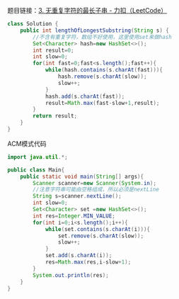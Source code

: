 题目链接：[3. 无重复字符的最长子串 - 力扣（LeetCode）](https://leetcode.cn/problems/longest-substring-without-repeating-characters/description/?envType=study-plan-v2&envId=top-100-liked)


```java
class Solution {
    public int lengthOfLongestSubstring(String s) {
        //不含有重复字符，数组不好使用，这里使用set来做hash
        Set<Character> hash=new HashSet<>();
        int result=0;
        int slow=0;
        for(int fast=0;fast<s.length();fast++){
            while(hash.contains(s.charAt(fast))){
                hash.remove(s.charAt(slow));
                slow++;
            }
            hash.add(s.charAt(fast));
            result=Math.max(fast-slow+1,result);
        }
        return result;
    }
}
```

ACM模式代码
```java
import java.util.*;

public class Main{
    public static void main(String[] args){
        Scanner scanner=new Scanner(System.in);
        //注意字符串可能由空格组成，所以必须是nextLine
        String s=scanner.nextLine();
        int slow=0;
        Set<Character> set =new HashSet<>();
        int res=Integer.MIN_VALUE;
        for(int i=0;i<s.length();i++){
            while(set.contains(s.charAt(i))){
                set.remove(s.charAt(slow));
                slow++;
            }
            set.add(s.charAt(i));
            res=Math.max(res,i-slow+1);
        }
        System.out.println(res);
    }
}
```